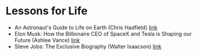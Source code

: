# Lessons for Life
- An Astronaut's Guide to Life on Earth (Chris Hadfield) [link](https://www.goodreads.com/book/show/18170143-an-astronaut-s-guide-to-life-on-earth)
- Elon Musk: How the Billionaire CEO of SpaceX and Tesla is Shaping our Future (Ashlee Vance) [link](https://www.amazon.de/Elon-Musk-Billionaire-SpaceX-Shaping/dp/0753557525/ref=sr_1_1?__mk_de_DE=%C3%85M%C3%85%C5%BD%C3%95%C3%91&crid=2AKU335O8BM3Z&keywords=elon+musk+biography&qid=1553372428&s=gateway&sprefix=elon+musk%2Caps%2C199&sr=8-1)
- Steve Jobs: The Exclusive Biography (Walter Isaacson) [link](https://www.amazon.de/Steve-Jobs-Exclusive-Walter-Isaacson/dp/034914043X/ref=sr_1_1?__mk_de_DE=%C3%85M%C3%85%C5%BD%C3%95%C3%91&crid=2GMFOLXLF4TK0&keywords=steve+jobs+biography&qid=1553372484&s=gateway&sprefix=steve+jobs%2Caps%2C193&sr=8-1)